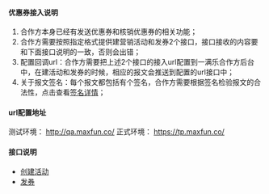 #### 优惠券接入说明 
 1. 合作方本身已经有发送优惠券和核销优惠券的相关功能；
 2. 合作方需要按照指定格式提供建营销活动和发券2个接口，接口接收的内容要和下面接口说明的一致，否则会出错；
 3. 配置回调url：合作方需要把上述2个接口的接入url配置到一满乐合作方后台中，在建活动和发券的时候，相应的报文会推送到配置的url接口中；
 4. 关于报文签名：每个报文都包括有个签名，合作方需要根据签名检验报文的合法性，点击查看<a href=''>签名详情</a>；
 
#### url配置地址
测试环境： http://qa.maxfun.co/
正式环境： https://tp.maxfun.co/

#### 接口说明
  * [创建活动](https://github.com/maxfunapi/api/blob/master/docs/create_campaign.md)
  * [发券](https://github.com/maxfunapi/api/blob/master/docs/send_coupon.md)
